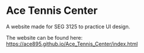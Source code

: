 # Ace Tennis Center
A website made for SEG 3125 to practice UI design.

The website can be found here: https://ace895.github.io/Ace_Tennis_Center/index.html